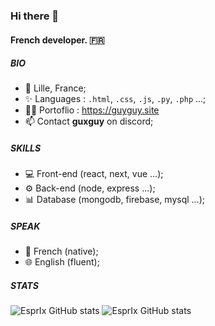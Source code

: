 ### Hi there 👋

#### French developer. 🇫🇷

##### BIO

- 📍 Lille, France;
- ✨ Languages : `.html`, `.css`, `.js`, `.py`, `.php` ...;
- 👨‍💻 Portoflio : https://guyguy.site
- 📫 Contact **guxguy** on discord;

##### SKILLS

- 💻 Front-end (react, next, vue ...);
- ⚙ Back-end (node, express ...);
- 📊 Database (mongodb, firebase, mysql ...);

##### SPEAK
- 🥖 French (native);
- 🌐 English (fluent);

##### STATS
![EsprIx GitHub stats](https://github-readme-stats.vercel.app/api?username=guyguy25&show_icons=true&theme=tokyonight)
![EsprIx GitHub stats](https://github-readme-stats.vercel.app/api/top-langs?username=guyguy25&show_icons=true&hide_border=true&theme=tokyonight&layout=compact)
